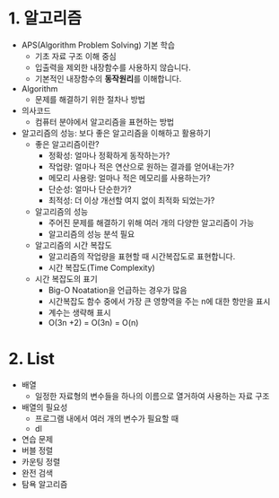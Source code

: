# 1. 알고리즘
- APS(Algorithm Problem Solving) 기본 학습
  - 기초 자료 구조 이해 중심
  - 입출력을 제외한 내장함수를 사용하지 않습니다.
  - 기본적인 내장함수의 **동작원리**를 이해합니다.
- Algorithm
  - 문제를 해결하기 위한 절차나 방법
- 의사코드
  - 컴퓨터 분야에서 알고리즘을 표현하는 방법
- 알고리즘의 성능: 보다 좋은 알고리즘을 이해하고 활용하기
  - 좋은 알고리즘이란?
    - 정확성: 얼마나 정확하게 동작하는가?
    - 작업량: 얼마나 적은 연산으로 원하는 결과를 얻어내는가?
    - 메모리 사용량: 얼마나 적은 메모리를 사용하는가?
    - 단순성: 얼마나 단순한가?
    - 최적성: 더 이상 개선할 여지 없이 최적화 되었는가?
  - 알고리즘의 성능
    - 주어진 문제를 해결하기 위해 여러 개의 다양한 알고리즘이 가능
    - 알고리즘의 성능 분석 필요
  - 알고리즘의 시간 복잡도
    - 알고리즘의 작업량을 표현할 때 시간복잡도로 표현합니다.
    - 시간 복잡도(Time Complexity)
  - 시간 복잡도의 표기
    - Big-O Noatation을 언급하는 경우가 많음
    - 시간복잡도 함수 중에서 가장 큰 영향역을 주는 n에 대한 항만을 표시
    - 계수는 생략해 표시
    - O(3n +2) = O(3n) = O(n)
# 2. List
- 배열
    - 일정한 자료형의 변수들을 하나의 이름으로 열거하여 사용하는 자료 구조
- 배열의 필요성
    - 프로그램 내에서 여러 개의 변수가 필요할 때
    - dl
- 연습 문제
- 버블 정렬
- 카운팅 정렬
- 완전 검색
- 탐욕 알고리즘
